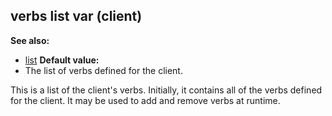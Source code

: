 ## verbs list var (client)
**See also:**
*   [list](/ref/list.md) <!-- -->
**Default value:**
*   The list of verbs defined for the client.


This is a list of the client\'s verbs. Initially, it contains
all of the verbs defined for the client. It may be used to add and
remove verbs at runtime.